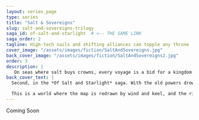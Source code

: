 ```yaml
---
layout: series_page
type: series
title: "Salt & Sovereigns"
slug: salt-and-sovereigns-trilogy
saga_id: of-salt-and-starlight  # <-- THE SAME LINK
saga_order: 2
tagline: High-tech sails and shifting alliances can topple any throne
cover_image: "/assets/images/fiction/SaltAndSovereigns.jpg"
back_cover_image: "/assets/images/fiction/SaltAndSovereigns2.jpg"
order: 3
description: |
   On seas where salt buys crowns, every voyage is a bid for a kingdom. The wind will decide who wears it.
back_cover_text: |
  Second, in the *Of Salt and Starlight* saga. With the old powers drowned or dethroned, the high seas have become the true throne rooms of the age. In the shadow of a ruthless corporate cartel that owns the Panama Canal, captains race for dominance over the salt lanes—ancient galleon silhouettes reborn with cutting-edge sail technology. Alliances form and fracture as every crossing becomes a wager for sovereignty, and the tides carry rumors of a vessel built to outrun death itself.

  This is a world where the map is redrawn by wind and keel, and the right to rule is earned one broadside at a time. From smuggler strongholds in the Caribbean to fortified trade citadels on distant coasts, the trilogy charts a war for control over the arteries of the world’s commerce. Every sail on the horizon could mean profit, plunder, or the spark that ignites an empire’s fall.
---
```

Coming Soon
